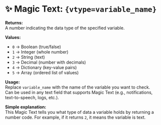 # ✨ Magic Text: `{vtype=variable_name}`

**Returns:**  
A number indicating the data type of the specified variable.

**Values:**  
- `0` → Boolean (true/false)  
- `1` → Integer (whole number)  
- `2` → String (text)  
- `3` → Decimal (number with decimals)  
- `4` → Dictionary (key-value pairs)  
- `5` → Array (ordered list of values)

**Usage:**  
Replace `variable_name` with the name of the variable you want to check. Can be used in any text field that supports Magic Text (e.g., notifications, text-to-speech, logs, etc.).

**Simple explanation:**  
This Magic Text tells you what type of data a variable holds by returning a number code. For example, if it returns `2`, it means the variable is text.
